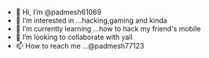 - 👋 Hi, I’m @padmesh61069
- 👀 I’m interested in ...hacking,gaming and kinda
- 🌱 I’m currently learning ...how to hack my friend's mobile
- 💞️ I’m looking to collaborate with yall
- 📫 How to reach me ...@padmesh77123

<!---
padmesh61069/padmesh61069 is a ✨ special ✨ repository because its `README.md` (this file) appears on your GitHub profile.
You can click the Preview link to take a look at your changes.
--->
